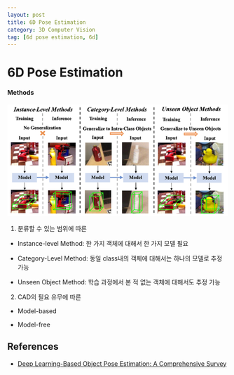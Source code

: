 ```yaml
---
layout: post
title: 6D Pose Estimation
category: 3D Computer Vision
tag: [6d pose estimation, 6d]
---
```



# 6D Pose Estimation

#### Methods
<img src='/assets/3d_computer_vision/6d_pose_estimation/6d_pose_methods.png'>


1) 분류할 수 있는 범위에 따른

* Instance-level Method: 한 가지 객체에 대해서 한 가지 모델 필요

* Category-Level Method: 동일 class내의 객체에 대해서는 하나의 모델로 추정 가능

* Unseen Object Method: 학습 과정에서 본 적 없는 객체에 대해서도 추정 가능

2) CAD의 필요 유무에 따른

* Model-based

* Model-free

## References
- [Deep Learning-Based Object Pose Estimation: A Comprehensive Survey](https://arxiv.org/pdf/2405.07801)